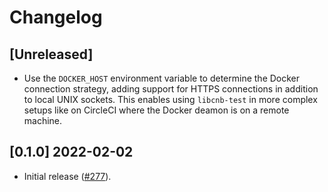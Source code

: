 # Changelog

## [Unreleased]

- Use the `DOCKER_HOST` environment variable to determine the Docker connection strategy, adding support for HTTPS 
connections in addition to local UNIX sockets. This enables using `libcnb-test` in more complex setups like on CircleCI 
where the Docker deamon is on a remote machine.

## [0.1.0] 2022-02-02

- Initial release ([#277](https://github.com/Malax/libcnb.rs/pull/277)).

